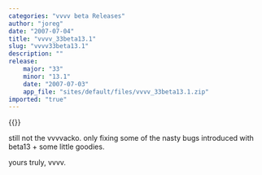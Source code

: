 ```yaml
---
categories: "vvvv beta Releases"
author: "joreg"
date: "2007-07-04"
title: "vvvv_33beta13.1"
slug: "vvvv33beta13.1"
description: ""
release: 
    major: "33"
    minor: "13.1"
    date: "2007-07-03"
    app_file: "sites/default/files/vvvv_33beta13.1.zip"
imported: "true"
---
```


{{<previousRelease>}}


still not the vvvvacko. only fixing some of the nasty bugs introduced with beta13 + some little goodies. 

yours truly,
vvvv.